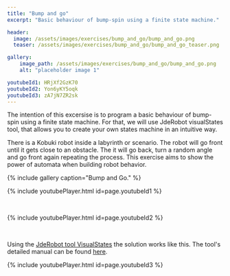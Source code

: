 ```yaml
---
title: "Bump and go"
excerpt: "Basic behaviour of bump-spin using a finite state machine."

header:
  image: /assets/images/exercises/bump_and_go/bump_and_go.png
  teaser: /assets/images/exercises/bump_and_go/bump_and_go_teaser.png

gallery:
    image_path: /assets/images/exercises/bump_and_go/bump_and_go.png
    alt: "placeholder image 1"

youtubeId1: HRjXf2GzK70
youtubeId2: Yon6yKY5oqk
youtubeId3: zA7jN7ZR2sk
---
```


The intention of this excersise is to program a basic behaviour of bump-spin using a finite state machine. For that, we will use JdeRobot visualStates tool, that allows you to create your own states machine in an intuitive way.

There is a Kobuki robot inside a labyrinth or scenario. The robot will go front until it gets close to an obstacle. The it will go back, turn a random angle and go front again repeating the process. This exercise aims to show the power of automata when building robot behavior.

{% include gallery caption="Bump and Go." %}

{% include youtubePlayer.html id=page.youtubeId1 %}

<br/>

{% include youtubePlayer.html id=page.youtubeId2 %}

<br/>


Using the [JdeRobot tool VisualStates](https://jderobot.org/index.php/Tools#VisualStates) the solution works like this. The tool's detailed manual can be found [here](https://jderobot.org/VisualStates). 

{% include youtubePlayer.html id=page.youtubeId3 %}

